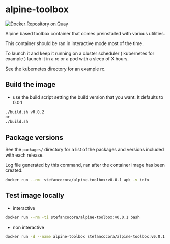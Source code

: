 # alpine-toolbox

[![Docker Repository on Quay](https://quay.io/repository/stefancocora/alpine-toolbox/status "Docker Repository on Quay")](https://quay.io/repository/stefancocora/alpine-toolbox)

Alpine based toolbox container that comes preinstalled with various utilities.

This container should be ran in interactive mode most of the time.

To launch it and keep it running on a cluster scheduler ( kubernetes for example ) launch it in a rc or a pod with a sleep of X hours.

See the kubernetes directory for an example rc.


## Build the image
- use the build script setting the build version that you want. It defaults to 0.0.1
```bash
./build.sh v0.0.2
or
./build.sh
```

## Package versions
See the `packages/` directory for a list of the packages and versions included with each release.

Log file generated by this command, ran after the container image has been created:
```bash
docker run --rm  stefancocora/alpine-toolbox:v0.0.1 apk -v info
```

## Test image locally
- interactive
```bash
docker run --rm -ti stefancocora/alpine-toolbox:v0.0.1 bash
```
- non interactive
```bash
docker run -d --name alpine-toolbox stefancocora/alpine-toolbox:v0.0.1
```
